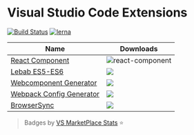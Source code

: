 # Visual Studio Code Extensions

[![Build Status](https://travis-ci.org/remicass/vscode-exts.svg?branch=master)](https://travis-ci.org/remicass/vscode-exts)
[![lerna](https://img.shields.io/badge/maintained%20with-lerna-cc00ff.svg)](https://lernajs.io/)

| Name  | Downloads  |
|---|---|
|[React Component][1]   | ![react-component](https://vsmarketplacebadge.jeremyrajan.com/v1/VSMarketplaceBadge/badge.svg?itemName=jeremyrajan.react-component&install)   |
|[Lebab ES5-ES6][2]   |![](https://vsmarketplacebadge.jeremyrajan.com/v1/VSMarketplaceBadge/badge.svg?itemName=jeremyrajan.vscode-lebab&install)   |
|[Webcomponent Generator][3]   |![](https://vsmarketplacebadge.jeremyrajan.com/v1/VSMarketplaceBadge/badge.svg?itemName=jeremyrajan.webcomponent-generator&install)   |
|[Webpack Config Generator][4] |![](https://vsmarketplacebadge.jeremyrajan.com/v1/VSMarketplaceBadge/badge.svg?itemName=jeremyrajan.webpack&install) |
|[BrowserSync][5] |![](https://vsmarketplacebadge.jeremyrajan.com/v1/VSMarketplaceBadge/badge.svg?itemName=jeremyrajan.browsersync&install) |

> Badges by [VS MarketPlace Stats](https://github.com/jeremyrajan/vs-marketplace-stats) :star:

[1]: https://marketplace.visualstudio.com/items?itemName=jeremyrajan.react-component
[2]: https://marketplace.visualstudio.com/items?itemName=jeremyrajan.vscode-lebab
[3]: https://marketplace.visualstudio.com/items?itemName=jeremyrajan.webcomponent-generator
[4]: https://marketplace.visualstudio.com/items?itemName=jeremyrajan.webpack
[5]: https://marketplace.visualstudio.com/items?itemName=jeremyrajan.browsersync
